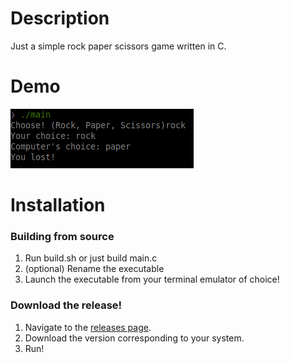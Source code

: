 # Description
Just a simple rock paper scissors game written in C.
# Demo 
![Demo](demo.png)
# Installation
### Building from source
1. Run build.sh or just build main.c
2. (optional) Rename the executable
3. Launch the executable from your terminal emulator of choice!
### Download the release!
1. Navigate to the [releases page](https://github.com/shifter2015/RockPaperScissors_in_C/releases).
2. Download the version corresponding to your system.
3. Run!
